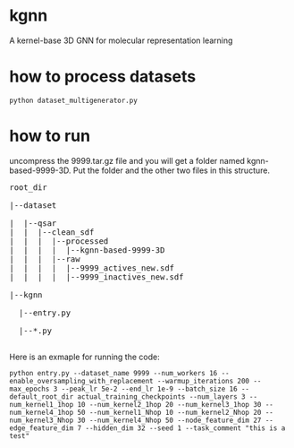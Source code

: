 # kgnn
A kernel-base 3D GNN for molecular representation learning

<!-- # dataset
This repo does NOT include the dataset. Please download the dataset from https://github.com/PattanaikL/chiral_gnn/tree/cda134523996d26f94f4c92ffad8c373d79731a0/data/d4_docking -->

# how to process datasets

`python dataset_multigenerator.py`

# how to run
uncompress the 9999.tar.gz file and you will get a folder named kgnn-based-9999-3D. Put the folder and the other two files in this structure.

<pre>
root_dir

|--dataset

|  |--qsar
|  |  |--clean_sdf
|  |  |  |--processed
|  |  |  |  |--kgnn-based-9999-3D
|  |  |  |--raw
|  |  |  |  |--9999_actives_new.sdf
|  |  |  |  |--9999_inactives_new.sdf
  
|--kgnn

  |--entry.py

  |--*.py

</pre>

Here is an exmaple for running the code:

`python entry.py --dataset_name 9999 --num_workers 16 --enable_oversampling_with_replacement --warmup_iterations 200 --max_epochs 3 --peak_lr 5e-2 --end_lr 1e-9 --batch_size 16 --default_root_dir actual_training_checkpoints --num_layers 3 --num_kernel1_1hop 10 --num_kernel2_1hop 20 --num_kernel3_1hop 30 --num_kernel4_1hop 50 --num_kernel1_Nhop 10 --num_kernel2_Nhop 20 --num_kernel3_Nhop 30 --num_kernel4_Nhop 50 --node_feature_dim 27 --edge_feature_dim 7 --hidden_dim 32 --seed 1 --task_comment "this is a test"`
